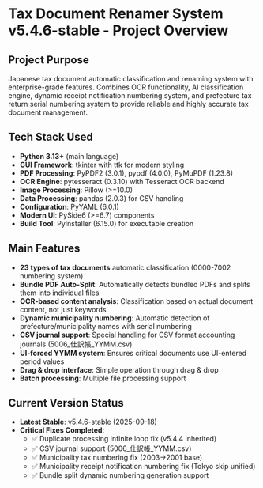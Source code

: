 # Tax Document Renamer System v5.4.6-stable - Project Overview

## Project Purpose
Japanese tax document automatic classification and renaming system with enterprise-grade features. Combines OCR functionality, AI classification engine, dynamic receipt notification numbering system, and prefecture tax return serial numbering system to provide reliable and highly accurate tax document management.

## Tech Stack Used
- **Python 3.13+** (main language)
- **GUI Framework**: tkinter with ttk for modern styling
- **PDF Processing**: PyPDF2 (3.0.1), pypdf (4.0.0), PyMuPDF (1.23.8)
- **OCR Engine**: pytesseract (0.3.10) with Tesseract OCR backend
- **Image Processing**: Pillow (>=10.0)
- **Data Processing**: pandas (2.0.3) for CSV handling
- **Configuration**: PyYAML (6.0.1)
- **Modern UI**: PySide6 (>=6.7) components
- **Build Tool**: PyInstaller (6.15.0) for executable creation

## Main Features
- **23 types of tax documents** automatic classification (0000-7002 numbering system)
- **Bundle PDF Auto-Split**: Automatically detects bundled PDFs and splits them into individual files
- **OCR-based content analysis**: Classification based on actual document content, not just keywords
- **Dynamic municipality numbering**: Automatic detection of prefecture/municipality names with serial numbering
- **CSV journal support**: Special handling for CSV format accounting journals (5006_仕訳帳_YYMM.csv)
- **UI-forced YYMM system**: Ensures critical documents use UI-entered period values
- **Drag & drop interface**: Simple operation through drag & drop
- **Batch processing**: Multiple file processing support

## Current Version Status
- **Latest Stable**: v5.4.6-stable (2025-09-18)
- **Critical Fixes Completed**:
  - ✅ Duplicate processing infinite loop fix (v5.4.4 inherited)
  - ✅ CSV journal support (5006_仕訳帳_YYMM.csv)
  - ✅ Municipality tax numbering fix (2003→2001 base)
  - ✅ Municipality receipt notification numbering fix (Tokyo skip unified)
  - ✅ Bundle split dynamic numbering generation support
